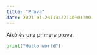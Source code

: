```yaml
---
title: "Prova"
date: 2021-01-23T13:32:40+01:00
---
```


Això és una primera prova.

```python
print("Hello world")
```
